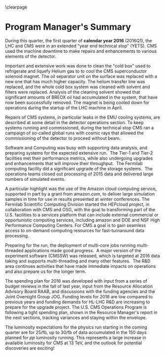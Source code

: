 \clearpage

# Program Manager's Summary

During this quarter, the first quarter of  **calendar year 2016** (2016Q1), the LHC and CMS were in an extended "year end technical stop" (YETS).  CMS used the machine downtime to make repairs and enhancements to various elements of the detector.

Important and extensive work was done to clean the "cold box" used to refrigerate and liquefy Helium gas to to cool the CMS superconductor solenoid magnet. The oil separator unit on the surface was replaced with a new one that has much higher capacity. The helium transfer line was replaced, and the whole cold box system was cleaned with solvent and filters were replaced. Analysis of the cleaning solvent showed that significant amounts of BREOX oil had accumulated in the system, that have now been successfully removed. The magnet is being cooled down for operations during the startup of the LHC machine in April.

Repairs of CMS systems, in particular leaks in the EMU cooling systems, are described at some detail in the detector operations section. To keep systems running and commissioned, during the technical stop CMS ran a campaign of so-called global runs with cosmic rays that allowed the commissioning of the detector to proceed without beam.  

Software and Computing was busy with supporting data analysis, and preparing systems for the expected extensive run.  The Tier-1 and Tier-2 facilities met their performance metrics, while also undergoing upgrades and enhancements that will improve their throughput.  The Fermilab computing facility did a significant upgrade of the storage systems.  The operations teams closed out processing of 2015 data and delivered large numbers of simulated events. 

A particular highlight was the use of the Amazon cloud computing service, supported in part by a grant from amazon.com, to deliver large simulation samples in time for use in results presented at winter conferences. The Fermilab Scientific Computing Division started the HEPcloud project, in collaboration with CMS and OSG, with the goal to transforming part of the U.S. facilities to a services platform that can include external commercial or opportunistic computing services, including amazon and DOE and NSF High Performance Computing Centers. For CMS a goal is to gain seamless access to on-demand computing resources for fast-turnaround data processing. 

Preparing for the run, the deployment of multi-core jobs running multi-threaded applications made good progress.  A major version of the experiment software (CMSSW) was released, which is targeted at 2016 data taking and supports multi-threading and many other features.  The R&D area continues activities that have made immediate impacts on operations and also prepare us for the longer term.

The spending plan for 2016 was developed with input from a series of budget reviews in the fall of last year, input from the Resource Allocation Advisory Board RAAB, and discussions with the funding agencies and the Joint Oversight Group JOG. Funding levels for 2016 are low compared to previous years and funding demands for HL-LHC R&D are increasing to prepare for the upgrade project. The U.S. CMS Operations Program is following a tight spending plan, shown in the Resource Manager's report in the next sections, tracking variances and staying within the envelope.

The luminosity expectations for the physics run starting in the coming quarter are for 25/fb, up to 30/fb of data accumulated in the 150 days planned for  $pp$ luminosity running. This represents a large increase in available luminosity for CMS at 13 TeV, and the outlook for potential discoveries are exciting!
